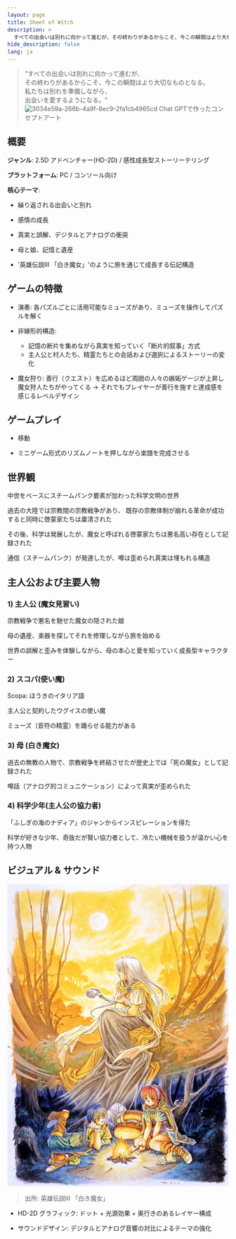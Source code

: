 ```yaml
---
layout: page
title: Sheet of Witch
description: >
  すべての出会いは別れに向かって進むが、その終わりがあるからこそ、今この瞬間はより大切なものとなる。私たちは別れを準備しながら、出会いを愛するようになる。
hide_description: false
lang: ja
---
```


> "すべての出会いは別れに向かって進むが、  
> その終わりがあるからこそ、今この瞬間はより大切なものとなる。  
> 私たちは別れを準備しながら、  
> 出会いを愛するようになる。"
![3034e59a-266b-4a9f-8ec9-2fa1cb4965cd](https://github.com/user-attachments/assets/7d29fa52-7296-4c1f-93cd-f3571c2aa5f8)
> Chat GPTで作ったコンセプトアート
## 概要

**ジャンル**: 2.5D アドベンチャー(HD-2D) / 感性成長型ストーリーテリング

**プラットフォーム**: PC / コンソール向け

**核心テーマ**:

- 繰り返される出会いと別れ

- 感情の成長

- 真実と誤解、デジタルとアナログの衝突

- 母と娘、記憶と遺産

- '英雄伝説Ⅲ 「白き魔女」'のように旅を通じて成長する伝記構造

## ゲームの特徴

- 演奏: 各パズルごとに活用可能なミューズがあり、ミューズを操作してパズルを解く

- 非線形的構造: 
  - 記憶の断片を集めながら真実を知っていく「断片的叙事」方式
  - 主人公と村人たち、精霊たちとの会話および選択によるストーリーの変化

- 魔女狩り: 善行（クエスト）を広めるほど周囲の人々の嫉妬ゲージが上昇し魔女狩人たちがやってくる 
        → それでもプレイヤーが善行を施すと達成感を感じるレベルデザイン

## ゲームプレイ

- 移動

- ミニゲーム形式のリズムノートを押しながら楽譜を完成させる

## 世界観

中世をベースにスチームパンク要素が加わった科学文明の世界

過去の大陸では宗教間の宗教戦争があり、
既存の宗教体制が崩れる革命が成功すると同時に啓蒙家たちは粛清された

その後、科学は発展したが、魔女と呼ばれる啓蒙家たちは悪名高い存在として記録された

通信（スチームパンク）が発達したが、噂は歪められ真実は埋もれる構造

## 主人公および主要人物

### 1) 主人公 (魔女見習い)

宗教戦争で悪名を馳せた魔女の隠された娘

母の遺産、楽器を探してそれを修理しながら旅を始める

世界の誤解と歪みを体験しながら、母の本心と愛を知っていく成長型キャラクター

### 2) スコパ(使い魔)

Scopa: ほうきのイタリア語

主人公と契約したウグイスの使い魔

ミューズ（音符の精霊）を踊らせる能力がある

### 3) 母 (白き魔女)

過去の無教の人物で、宗教戦争を終結させたが歴史上では「死の魔女」として記録された

噂話（アナログ的コミュニケーション）によって真実が歪められた

### 4) 科学少年(主人公の協力者)

「ふしぎの海のナディア」のジャンからインスピレーションを得た

科学が好きな少年、奇抜だが賢い協力者として、冷たい機械を扱うが温かい心を持つ人物

## ビジュアル & サウンド

![HD-2D グラフィック イメージ](/assets/img/blog/gamedesign/witch.png)

> 出所: 英雄伝説Ⅲ 「白き魔女」

- HD-2D グラフィック: ドット + 光源効果 + 奥行きのあるレイヤー構成

- サウンドデザイン: デジタルとアナログ音響の対比によるテーマの強化

